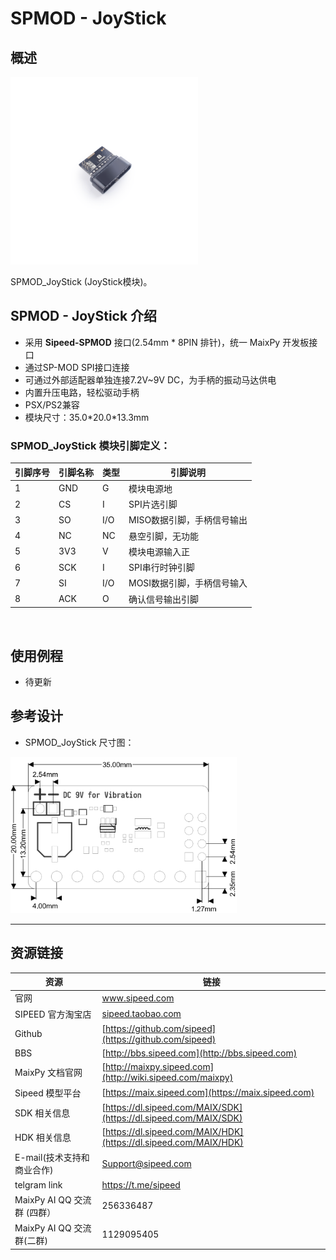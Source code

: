 # SPMOD - JoyStick


## 概述

<img src="../../assets/spmod/spmod_joystick/sp_joystick.png"  width="" height="300" />

SPMOD_JoyStick (JoyStick模块)。

## SPMOD - JoyStick 介绍

- 采用 **Sipeed-SPMOD** 接口(2.54mm * 8PIN 排针)，统一 MaixPy 开发板接口
- 通过SP-MOD SPI接口连接
- 可通过外部适配器单独连接7.2V~9V DC，为手柄的振动马达供电
- 内置升压电路，轻松驱动手柄
- PSX/PS2兼容
- 模块尺寸：35.0\*20.0\*13.3mm


###  SPMOD_JoyStick 模块引脚定义：

| 引脚序号  | 引脚名称 | 类型  | 引脚说明    |
| -------- | -------- | ---- | ---------- |
| 1 | GND | G | 模块电源地 |
| 2 | CS | I | SPI片选引脚 |
| 3 | SO | I/O | MISO数据引脚，手柄信号输出 |
| 4 | NC | NC | 悬空引脚，无功能 |
| 5 | 3V3 | V | 模块电源输入正 |
| 6 | SCK | I | SPI串行时钟引脚 |
| 7 | SI | I/O | MOSI数据引脚，手柄信号输入 |
| 8 | ACK | O | 确认信号输出引脚 |

<img src="" width="500" />


## 使用例程

- 待更新

## 参考设计

- SPMOD_JoyStick 尺寸图：

<img src="../../assets/spmod/spmod_joystick/sipeed_spmod_joystick.png" height="250" />

-----

## 资源链接

| 资源 | 链接 |
| --- | --- |
| 官网 | www.sipeed.com |
| SIPEED 官方淘宝店 |[sipeed.taobao.com](sipeed.taobao.com) |
|Github | [https://github.com/sipeed](https://github.com/sipeed) |
|BBS | [http://bbs.sipeed.com](http://bbs.sipeed.com) |
|MaixPy 文档官网 | [http://maixpy.sipeed.com](http://wiki.sipeed.com/maixpy) |
|Sipeed 模型平台 | [https://maix.sipeed.com](https://maix.sipeed.com) |
|SDK 相关信息 | [https://dl.sipeed.com/MAIX/SDK](https://dl.sipeed.com/MAIX/SDK) |
|HDK 相关信息 | [https://dl.sipeed.com/MAIX/HDK](https://dl.sipeed.com/MAIX/HDK) |
|E-mail(技术支持和商业合作) | [Support@sipeed.com](mailto:support@sipeed.com) |
|telgram link | https://t.me/sipeed |
|MaixPy AI QQ 交流群 (四群）| 256336487 |
|MaixPy AI QQ 交流群(二群) | 1129095405 |
